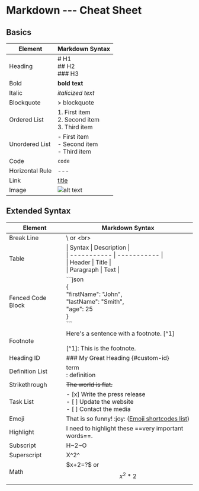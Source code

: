 # Markdown --- Cheat Sheet

## Basics

| Element         | Markdown Syntax                                  |
| --------------- | ------------------------------------------------ |
| Heading         | # H1<br>## H2<br>### H3                          |
| Bold            | **bold text**                                    |
| Italic          | *italicized text*                                |
| Blockquote      | > blockquote                                     |
| Ordered List    | 1. First item<br>2. Second item<br>3. Third item |
| Unordered List  | - First item<br>- Second item<br>- Third item    |
| Code            | `code`                                           |
| Horizontal Rule | ---                                              |
| Link            | [title](https://www.example.com)                 |
| Image           | ![alt text](https://bin.xengee.lol/0NwU.jpg)     |

## Extended Syntax

| Element           | Markdown Syntax                                                                                                     |
| ----------------- | ------------------------------------------------------------------------------------------------------------------- |
| Break Line        | \ or \<br>                                                                                                          |
| Table             | \| Syntax \| Description \|<br>\| ----------- \| ----------- \|<br>\| Header \| Title \|<br>\| Paragraph \| Text \| |
| Fenced Code Block | \```json <br>{<br>  "firstName": "John",<br>  "lastName": "Smith",<br>  "age": 25<br>}<br>\```                      |
| Footnote          | Here's a sentence with a footnote. [\^1]<br><br>[\^1]: This is the footnote.                                        |
| Heading ID        | ### My Great Heading {#custom-id}                                                                                   |
| Definition List   | term<br>: definition                                                                                                |
| Strikethrough     | ~~The world is flat.~~                                                                                              |
| Task List         | - [x] Write the press release<br>- [ ] Update the website<br>- [ ] Contact the media                                |
| Emoji             | That is so funny! \:joy: ([Emoji shortcodes list](https://gist.github.com/rxaviers/7360908))                        |
| Highlight         | I need to highlight these \==very important words==.                                                                |
| Subscript         | H~2~O                                                                                                               |
| Superscript       | X^2^                                                                                                                |
| Math              | \$x+2=?$ or $$x^2*2$$                                                                                               |
